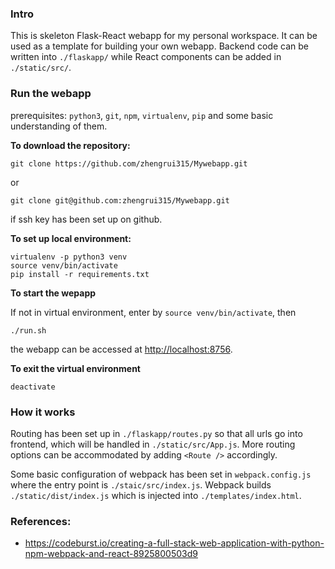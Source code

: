
### Intro
This is skeleton Flask-React webapp for my personal workspace. It can be used as a template for building your own webapp. Backend code can be written into `./flaskapp/` while React components can be added in `./static/src/`. 

### Run the webapp
prerequisites:
`python3`, `git`, `npm`, `virtualenv`, `pip` and some basic understanding of them.

**To download the repository:**
```buildoutcfg
git clone https://github.com/zhengrui315/Mywebapp.git
```
or
```buildoutcfg
git clone git@github.com:zhengrui315/Mywebapp.git
```
if ssh key has been set up on github. 

**To set up local environment:**
```buildoutcfg
virtualenv -p python3 venv
source venv/bin/activate
pip install -r requirements.txt
```


**To start the wepapp**

If not in virtual environment, enter by `source venv/bin/activate`, then
```buildoutcfg
./run.sh
```
the webapp can be accessed at [http://localhost:8756](http://localhost:8756).

**To exit the virtual environment**
```buildoutcfg
deactivate
```


### How it works
Routing has been set up in `./flaskapp/routes.py` so that all urls go into frontend, which will be handled in `./static/src/App.js`. More routing options can be accommodated by adding `<Route />` accordingly. 

Some basic configuration of webpack has been set in `webpack.config.js` where the entry point is `./staic/src/index.js`. Webpack builds `./static/dist/index.js` which is injected into `./templates/index.html`.

### References:
- https://codeburst.io/creating-a-full-stack-web-application-with-python-npm-webpack-and-react-8925800503d9